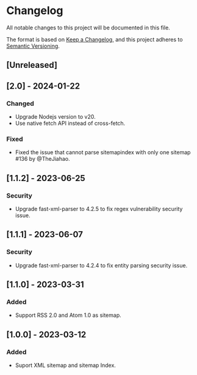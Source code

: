 # Changelog

All notable changes to this project will be documented in this file.

The format is based on [Keep a Changelog](https://keepachangelog.com/en/1.0.0/),
and this project adheres to [Semantic Versioning](https://semver.org/spec/v2.0.0.html).

## [Unreleased]

## [2.0] - 2024-01-22

### Changed

- Upgrade Nodejs version to v20.
- Use native fetch API instead of cross-fetch.

### Fixed

-  Fixed the issue that cannot parse sitemapindex with only one sitemap #136 by @TheJiahao.

## [1.1.2] - 2023-06-25

### Security

- Upgrade fast-xml-parser to 4.2.5 to fix regex vulnerability security issue.

## [1.1.1] - 2023-06-07

### Security

- Upgrade fast-xml-parser to 4.2.4 to fix entity parsing security issue.

## [1.1.0] - 2023-03-31

### Added

- Support RSS 2.0 and Atom 1.0 as sitemap.

## [1.0.0] - 2023-03-12

### Added

- Suport XML sitemap and sitemap Index.